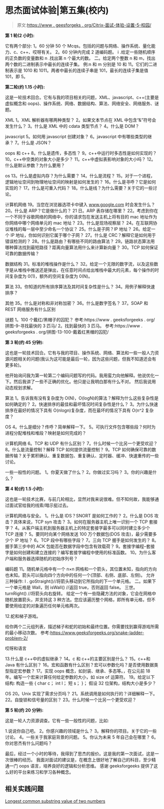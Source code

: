 # 思杰面试体验|第五集(校内)

> 原文:[https://www . geesforgeks . org/Citrix-面试-体验-设置-5-校园/](https://www.geeksforgeeks.org/citrix-interview-experience-set-5-campus/)

**第 1 轮(2 小时):**

它有两个部分:
1。60 分钟 50 个 Mcqs。包括的问题与网络、操作系统、量化能力、c、c++、哎呀有关。
2。60 分钟内完成 2 道编码题。
i .给定一些随机顺序的正负数的变量数和 n .找出第 n 个最大的数。
二。给定两个整数 n 和 m，找出两个数的二进制表示中最长的连续子集。
例:n 和 m 分别是 10 和 11。它们的二进制表示是 1010 和 1011。两者中最长的连续子串是 101，最长的连续子集是值 101，即 5。

**第二轮(约 1.15 小时):**

这是一轮技术回合。它有与我的项目相关的问题，XML、javascript、c++(主要是虚拟概念和 oops)、操作系统、网络、数据结构、算法、网络安全、网络服务、谜题。

XML
1。XML 解析器有哪两种类型？
2。如果文本节点在 XML 中包含“&”符号会发生什么？
3。什么是 XML 中的 cdata 类型节点？
4。什么是 DOM？

javascript
5。如何用 javascript 创建对象？
6。javascript 中有哪些类型的继承？
7。什么是 JSON？

oops 和 c++
8。什么是遗传，多态性？
9。c++中运行时多态性是如何实现的？
10。c++中空类的对象大小是多少？
11。c++中虚拟表影响对象的大小吗？
12。什么是默认参数？为什么要用？

os
13。什么是虚拟内存？为什么需要？
14。什么是流程？
15。对于一个进程，逻辑地址空间到物理地址空间的映射是如何发生的？
16。什么是寻呼？它是如何实现的？
17。什么是可重入代码？
18。什么是线？为什么需要？关于它的一些讨论。

计算机网络
19。当您在浏览器选项卡中键入 www.google.com 时会发生什么？
20。什么是 ARP？它是做什么的？
21 日。ARP 表存储在哪里？
22。考虑到你在一个不同于谷歌网络的网络中，你的请求包在发送主机上将有目的 mac 地址作为你网络中哪个网络单元的 mac 地址？
23。什么是现场视察层？
24。在互联网协议堆栈的每一层中至少命名一个协议？
25。什么是子网？IP 地址？
26。给定一个 IP 地址，你如何识别它属于哪个子网？
27。什么是 CRC？解释它是如何用于错误检测的？
28。什么是路由？有哪些不同的路由算法？
29。链路状态算法用哪种算法找到最短路径？距离向量算法用什么来计算新向量？
30。TCP 如何保证可靠的数据传输？

数据结构
31。标准的堆栈操作是什么？
32。给定一个无限的数字流，以及这些数字是从堆栈中推送还是弹出，在任意时间点给出堆栈中最大的元素，每个操作的时间复杂度为 0(1)，额外的空间复杂度为 0(N)。

算法
33。你知道的所有排序算法及其时间复杂性是什么？
34。用例子解释快速排序？

其他
35。什么是对称和非对称加密？
36。什么是数字签名？
37。SOAP 和 REST 网络服务有什么区别

谜题
1。100 个戴红/黑帽子的囚犯？
参考:https://www . geeksforgeeks . org/拼图-9-寻找最快的 3 匹马/
2。找到最快的 3 匹马。
参考:https://www . geeksforgeeks . org/拼图-13-100-戴着红黑帽的囚犯/

**第 3 轮(约 45 分钟):**

这也是一轮技术回合。它有与我的项目、操作系统、网络、算法和一些一般人力资源问题相关的问题(我认为这可能是最后一轮，因为这些问题，但我不知道还会有更多轮)。

他开始询问我为第一轮第二个编码问题写的代码。我用蛮力向他解释。他说优化一下。然后我讲了一些不正确的优化。他只是让我明白那有什么不对。
然后我说用动态规划求解。

算法
1。告诉我有没有复杂度为 O(N)，O(logN)的算法？解释为什么这些复杂性是如何确定的？
2。快速排序的最佳和最坏情况时间复杂性是什么？
3。为什么快速排序在最好的情况下具有 O(nlogn)复杂度，而在最坏的情况下具有 O(n^2 复杂度？

OS
4。什么是细分？传呼？简单解释一下。
5。可执行文件包含哪些段？何时为进程分配堆栈和堆段？映射是如何完成的？

计算机网络
6。TCP 和 UDP 有什么区别？
7。什么时候一个比另一个更受欢迎？
8。什么是流量控制？解释 TCP 如何提供流量控制？
9。TCP 如何确保可靠的数据传输？关于累积确认、重复数据包、重复确认、定时器、缓冲、快速重传的一些讨论。

一些一般性的问题。
1。你夏天做了什么？
2。你做过实习吗？
3。你的兴趣是什么？

**第 4 轮(约 1.5 小时):**

这也是一轮技术比赛，与前几轮相比，显然对我来说很难。但不知何故，我能够通过面试官给我的线索/暗示挺过去。

计算机网络与安全。
1。什么是 IDS？SNORT 是如何工作的？
2。什么是 DOS 攻击？具体来说，TCP syn 攻击？
3。如何在服务器主机上唯一识别一个 TCP 套接字？
4。从客户端主机到服务器主机上的特定套接字最多可以同时建立多少个 TCP 连接？
5。要同时向某个网络发送 100 万个数据包(DOS 攻击)，最少需要多少个 IP 地址？
6。TCP 段中有哪些字段？
7。三向 TCP 握手是如何发生的？
8。握手第三步中的 ACK 包能否在数据字段中包含有效载荷？
9。套接字编程–套接字是如何创建和建立连接的？编写套接字编程中使用的标准函数。
10。为什么客户端和服务器选择随机的初始序列号？

编码题
11。随机单元格中有一个 n×n 网格和一个箭头，其位置未知，指向的方向也未知。箭头可以指向四个方向中的任何一个(顶部、右侧、底部、左侧)。
允许三种操作:
I . goStraight()//将箭头移动到它所指向的下一个单元格。
二。如果下一个单元格是 Wall，则 isWall() //返回 true，否则返回 false。
三世。turnRight() //将箭头向右旋转。
给定一个有一些隐藏方法的对象，它会在网格中随机放置箭头，并支持这 3 种方法。您应该遍历整个网格，即所有单元格，但不要使用给定的对象遍历任何单元格两次。

12.蛇和梯子游戏。

给你两个二元组列表，描述梯子和蛇的初始和最终位置。你需要找到赢得游戏所需的最小移动次数。
参考:https://www.geeksforgeeks.org/snake-ladder-problem-2/

哎呀和语言

13.什么是 c++中的虚拟继承？
14。c 和 c++的主要区别是什么？
15。c++和 Java 有什么区别？
16。宏和函数有什么区别？宏可以参数化吗？是否使用数据类型指定宏参数？
17。实现 oops 概念，如封装、继承、多态等。，在公元前
18 年。编写一个宏来计算任何给定参数的大小，如 size of 运算符。
19。给定以下结构:
构造一些
{
char c；
int I；
短 s；
}；
假设 32 位架构，结构大小是多少？

OS
20。Unix 实现了需求分页吗？
21。系统调用是如何执行的？详细解释一下。
22。自旋锁和信号量的区别？
23。什么时候一个比另一个更受欢迎？

**第 5 轮(约 20 分钟):**

这是一轮人力资源调查。它有一些一般性的问题，比如:

1.说说你自己吧。
2。你感兴趣的领域是什么？
3。解释你的项目。关于它的一些讨论。
4。一些关于我家庭背景的问题。
5。你认为未来 5 年自己会在哪里？
6。你对思杰有什么问题吗？

最后，经过一个小时的等待，我得到了思杰的报价。这是我的第一次面试，这是一次很棒的经历。
我面对面试的建议是，在概念上很好地了解自己的科目，至少精通一门 oops 语言，培养良好的逻辑和分析思维。
感谢 geeksforgeeks 提供了这么好的平台来练习和学习各种概念。

## 相关实践问题

[Longest common substring value of two numbers](https://practice.geeksforgeeks.org/problems/longest-common-substring-value-of-two-numbers/0)